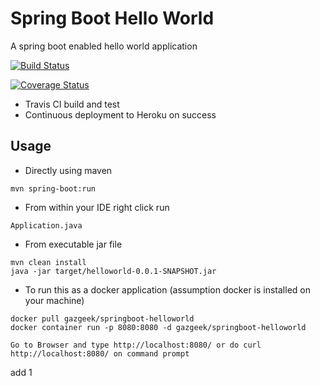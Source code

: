 # Spring Boot Hello World

A spring boot enabled hello world application

[![Build Status](https://travis-ci.org/gazgeek/springboot-helloworld.svg?branch=master)](https://travis-ci.org/gazgeek/springboot-helloworld)

[![Coverage Status](https://coveralls.io/repos/gazgeek/springboot-helloworld/badge.svg)](https://coveralls.io/r/gazgeek/springboot-helloworld)

- Travis CI build and test
- Continuous deployment to Heroku on success

## Usage

- Directly using maven
```
mvn spring-boot:run
```

- From within your IDE right click run 
```
Application.java
```

- From executable jar file
```
mvn clean install
java -jar target/helloworld-0.0.1-SNAPSHOT.jar
```

- To run this as a docker application (assumption docker is installed on your machine)
```
docker pull gazgeek/springboot-helloworld
docker container run -p 8080:8080 -d gazgeek/springboot-helloworld

Go to Browser and type http://localhost:8080/ or do curl http://localhost:8080/ on command prompt
```
add 1


